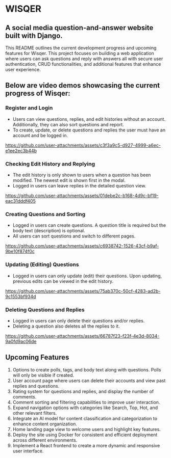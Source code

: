 # WISQER
## A social media question-and-answer website built with Django.

This README outlines the current development progress and upcoming features for Wisqer. This project focuses on building a web application where users can ask questions and reply with answers all with secure user authentication, CRUD functionalities, and additional features that enhance user experience.

## Below are video demos showcasing the current progress of Wisqer:

### Register and Login
- Users can view questions, replies, and edit histories without an account. Additionally, they can also sort questions and report.
- To create, update, or delete questions and replies the user must have an account and be logged in.

https://github.com/user-attachments/assets/c3f3a9c5-d927-4999-a6ec-e1ee2ec3b44b

### Checking Edit History and Replying
- The edit history is only shown to users when a question has been modified. The newest edit is shown first in the modal.
- Logged in users can leave replies in the detailed question view.

https://github.com/user-attachments/assets/01debe2c-b168-4d9c-bf19-eac31dddf405

### Creating Questions and Sorting
- Logged in users can create questions. A question title is required but the body text (description) is optional.
- All users can sort questions and switch to different pages.

https://github.com/user-attachments/assets/c6938742-1526-43cf-b9af-9be10f874f0c

### Updating (Editing) Questions
- Logged in users can only update (edit) their questions. Upon updating, previous edits can be viewed in the edit history.

https://github.com/user-attachments/assets/75ab370c-50cf-4283-ad2b-9c1553bf934d

### Deleting Questions and Replies
- Logged in users can only delete their questions and/or replies.
- Deleting a question also deletes all the replies to it.

https://github.com/user-attachments/assets/66787f23-f23f-4e3d-8034-9a0fd9ac06de

## Upcoming Features
1. Options to create polls, tags, and body text along with questions. Polls will only be visible if created.
2. User account page where users can delete their accounts and view past replies and questions.
3. Rating system for questions and replies, and display the number of comments.
4. Comment sorting and filtering capabilities to improve user interaction.
5. Expand navigation options with categories like Search, Top, Hot, and other relevant filters.
6. Integrate an AI model for content classification and categorization to enhance content organization.
7. Home landing page view to welcome users and highlight key features.
8. Deploy the site using Docker for consistent and efficient deployment across different environments.
9. Implement a React frontend to create a more dynamic and responsive user interface.
